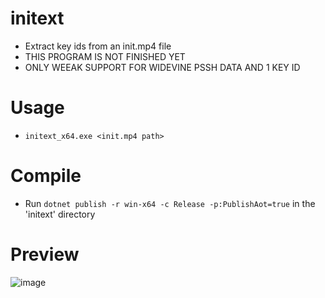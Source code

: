 # initext
+ Extract key ids from an init.mp4 file
+ THIS PROGRAM IS NOT FINISHED YET
+ ONLY WEEAK SUPPORT FOR WIDEVINE PSSH DATA AND 1 KEY ID

# Usage
+ `initext_x64.exe <init.mp4 path>`

# Compile
+ Run `dotnet publish -r win-x64 -c Release -p:PublishAot=true` in the 'initext' directory

# Preview
![image](https://github.com/DevLARLEY/initext/assets/121249322/b2ee8166-9737-47ea-99bf-22a857293e14)
